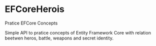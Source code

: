 # EFCoreHerois
Pratice EFCore Concepts

Simple API to pratice concepts of Entity Framework Core with relation beetwen heros, battle, weapons and secret identity.
